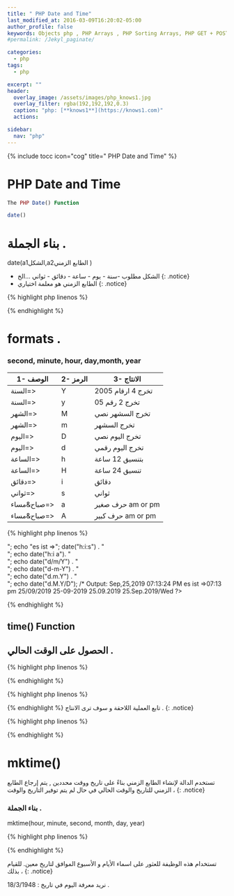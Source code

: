 ```yaml
---
title: " PHP Date and Time"
last_modified_at: 2016-03-09T16:20:02-05:00
author_profile: false
keywords: Objects php , PHP Arrays , PHP Sorting Arrays, PHP GET + POST + REQUEST,PHP Date and Time,
#permalink: /Jekyl_paginate/

categories:
  - php
tags:
  - php

excerpt: ""
header:
  overlay_image: /assets/images/php_knows1.jpg
  overlay_filter: rgba(192,192,192,0.3)
  caption: "php: [**knows1**](https://knows1.com)"
  actions:

sidebar:
  nav: "php"
---
```

{% include tocc icon="cog" title=" PHP Date and Time" %}

# PHP Date and Time

```php
The PHP Date() Function

date()
```
# بناء الجملة .


date(aالشكل1,aالطابع الزمني2 )
- الشكل مطلوب -سنة - يوم - ساعة - دقائق - ثواني ...الخ
{: .notice}
- الطابع الزمني هو معلمة اختياري
{: .notice}


{% highlight php linenos %}
<?php
$ist = date(" d/m/Y");
echo "Heute ist : $ist";
?>
{% endhighlight %}

# formats .

### second, minute, hour, day,month, year


| 1- الوصف |2- الرمز |  3- الانتاج |
| ---- | ---- | ---- |
| السنة=> | Y | تخرج 4 ارقام 2005|
| السنة=> | y | تخرج 2 رقم 05 |
| الشهر=> | M | تخرج السشهر نصي |
| الشهر=> | m | تخرج السشهر |
| اليوم=> | D | تخرج اليوم نصي |
| اليوم=> | d | تخرج اليوم رقمي |
| الساعة=> | h | بتنسيق 12 ساعة |
| الساعة=> | H |  تنسيق 24 ساعة  |
| دقائق=> | i | دقائق |
| ثواني=> | s | ثواني |
| صباح&مساء=> | a | حرف صغير am or pm |
| صباح&مساء=> | A | حرف كبير am or pm |






{% highlight php linenos %}
<?php
echo date("M,d,Y h:i:s A") . "<br>";
echo "es ist =>"; date("h:i:s") . "<br>";
echo date("h:i a"). "<br>";
echo date("d/m/Y") . "<br>";
echo date("d-m-Y") . "<br>";
echo date("d.m.Y") . "<br>";
echo date("d.M.Y/D");
/*  
Output:   
Sep,25,2019 07:13:24 PM
es ist =>07:13 pm
25/09/2019
25-09-2019
25.09.2019
25.Sep.2019/Wed

?>
{% endhighlight %}

## time() Function
## الحصول على الوقت الحالي .

{% highlight php linenos %}
<?php
  echo(date("F d, Y h:i:s A", $timestamp));

  // January 01, 1970 12:00:00 AM && هذا تاريخ بداية أونكس
?>
{% endhighlight %}



{% highlight php linenos %}
 <?php
$timestamp = time();
echo($timestamp);

  // انتاج للعملية اللحقة && 1569439250
?>
{% endhighlight %}
تابع العملية اللاحقة و سوف ترى الانتاج .
{: .notice}

{% highlight php linenos %}
<?php
$t= 1569439250; // $t = $timestamp

echo(date("M,d,Y h:i:s A", $t)); // التحكم في الاخراج

// Output : Sep,25,2019 07:20:50 PM  

?>
{% endhighlight %}


#  mktime()

تستخدم الدالة لإنشاء الطابع الزمني بناءً على تاريخ ووقت محددين , يتم إرجاع الطابع الزمني للتاريخ والوقت الحالي في حال  لم يتم توفير التاريخ والوقت ،
{: .notice}


### بناء الجملة .

mktime(hour, minute, second, month, day, year)


{% highlight php linenos %}
<?php

echo mktime(00, 00, 00, 9, 25, 2019);  

// OUtput : 1569369600
 ?>
{% endhighlight %}

تستخدام هذه الوظيفة للعثور على اسماء الأيام و الأسبوع الموافق لتاريخ معين. للقيام بذلك ،
{: .notice}

نريد معرفة اليوم في تاريخ : 18/3/1948 .
